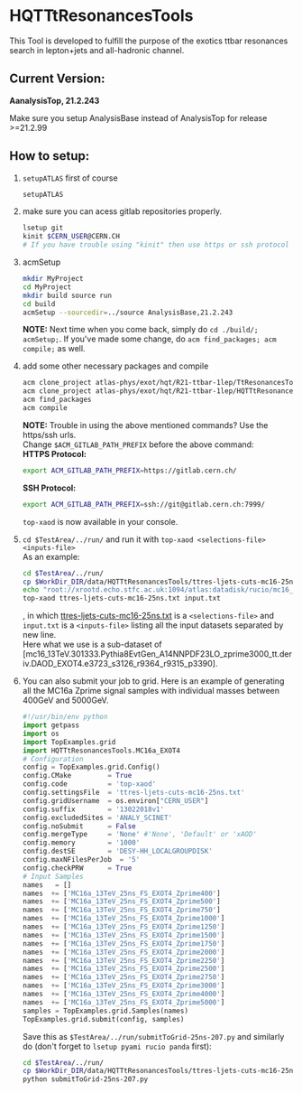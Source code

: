 # HQTTtResonancesTools

This Tool is developed to fulfill the purpose of the exotics ttbar resonances search in lepton+jets and all-hadronic channel.

## Current Version:

**AanalysisTop, 21.2.243**    

Make sure you setup AnalysisBase instead of AnalysisTop for release >=21.2.99

## How to setup:

1.  `setupATLAS` first of course
    ```bash
    setupATLAS
    ```

2.  make sure you can acess gitlab repositories properly.
    ```bash
    lsetup git
    kinit $CERN_USER@CERN.CH
    # If you have trouble using "kinit" then use https or ssh protocol for checking out the relevant tools. Instruction in step (4).
    ```

3.  acmSetup
    ```bash
    mkdir MyProject
    cd MyProject
    mkdir build source run
    cd build
    acmSetup --sourcedir=../source AnalysisBase,21.2.243
    ```
    **NOTE:** Next time when you come back, simply do `cd ./build/; acmSetup;`. If you've made some change, do `acm find_packages; acm compile;` as well.


4.  add some other necessary packages and compile
    ```bash
    acm clone_project atlas-phys/exot/hqt/R21-ttbar-1lep/TtResonancesTools
    acm clone_project atlas-phys/exot/hqt/R21-ttbar-1lep/HQTTtResonancesTools
    acm find_packages
    acm compile
    ```
    **NOTE:** Trouble in using the above mentioned commands? Use the https/ssh urls.  
   Change `$ACM_GITLAB_PATH_PREFIX` before the above command:  
    **HTTPS Protocol:**
    ```bash
    export ACM_GITLAB_PATH_PREFIX=https://gitlab.cern.ch/
    ```
    **SSH Protocol:**
    ```bash
    export ACM_GITLAB_PATH_PREFIX=ssh://git@gitlab.cern.ch:7999/
    ```
    `top-xaod` is now available in your console.
5.  `cd $TestArea/../run/` and run it with `top-xaod <selections-file> <inputs-file>`  
    As an example:
    ```bash
    cd $TestArea/../run/
    cp $WorkDir_DIR/data/HQTTtResonancesTools/ttres-ljets-cuts-mc16-25ns.txt .
    echo "root://xrootd.echo.stfc.ac.uk:1094/atlas:datadisk/rucio/mc16_13TeV/db/10/DAOD_EXOT4.12719772._000001.pool.root.1" > input.txt
    top-xaod ttres-ljets-cuts-mc16-25ns.txt input.txt
    ```
    , in which [ttres-ljets-cuts-mc16-25ns.txt] is a `<selections-file>` and `input.txt` is a `<inputs-file>` listing all the input datasets separated by new line.  
    Here what we use is a sub-dataset of  
[mc16_13TeV.301333.Pythia8EvtGen_A14NNPDF23LO_zprime3000_tt.deriv.DAOD_EXOT4.e3723_s3126_r9364_r9315_p3390].  

6.  You can also submit your job to grid. Here is an example of generating all the MC16a Zprime signal samples with individual masses between 400GeV and 5000GeV.
    ```python
    #!/usr/bin/env python
    import getpass
    import os
    import TopExamples.grid
    import HQTTtResonancesTools.MC16a_EXOT4
    # Configuration
    config = TopExamples.grid.Config()
    config.CMake         = True
    config.code          = 'top-xaod'
    config.settingsFile  = 'ttres-ljets-cuts-mc16-25ns.txt'
    config.gridUsername  = os.environ["CERN_USER"]
    config.suffix        = '13022018v1'
    config.excludedSites = 'ANALY_SCINET'
    config.noSubmit      = False
    config.mergeType     = 'None' #'None', 'Default' or 'xAOD'
    config.memory        = '1000'
    config.destSE        = 'DESY-HH_LOCALGROUPDISK'
    config.maxNFilesPerJob  = '5'
    config.checkPRW      = True
    # Input Samples
    names   = []
    names  += ['MC16a_13TeV_25ns_FS_EXOT4_Zprime400']
    names  += ['MC16a_13TeV_25ns_FS_EXOT4_Zprime500']
    names  += ['MC16a_13TeV_25ns_FS_EXOT4_Zprime750']
    names  += ['MC16a_13TeV_25ns_FS_EXOT4_Zprime1000']
    names  += ['MC16a_13TeV_25ns_FS_EXOT4_Zprime1250']
    names  += ['MC16a_13TeV_25ns_FS_EXOT4_Zprime1500']
    names  += ['MC16a_13TeV_25ns_FS_EXOT4_Zprime1750']
    names  += ['MC16a_13TeV_25ns_FS_EXOT4_Zprime2000']
    names  += ['MC16a_13TeV_25ns_FS_EXOT4_Zprime2250']
    names  += ['MC16a_13TeV_25ns_FS_EXOT4_Zprime2500']
    names  += ['MC16a_13TeV_25ns_FS_EXOT4_Zprime2750']
    names  += ['MC16a_13TeV_25ns_FS_EXOT4_Zprime3000']
    names  += ['MC16a_13TeV_25ns_FS_EXOT4_Zprime4000']
    names  += ['MC16a_13TeV_25ns_FS_EXOT4_Zprime5000']
    samples = TopExamples.grid.Samples(names)
    TopExamples.grid.submit(config, samples)
    ```
    Save this as `$TestArea/../run/submitToGrid-25ns-207.py` and similarly do (don't forget to `lsetup pyami rucio panda` first):
    ```bash
    cd $TestArea/../run/
    cp $WorkDir_DIR/data/HQTTtResonancesTools/ttres-ljets-cuts-mc16-25ns.txt .
    python submitToGrid-25ns-207.py
    ```

[ttres-ljets-cuts-mc16-25ns.txt]: https://gitlab.cern.ch/atlas-phys/exot/hqt/R21-ttbar-1lep/HQTTtResonancesTools/blob/master/share/ttres-ljets-cuts-mc16-25ns.txt
[mc16_13TeV.301333.Pythia8EvtGen_A14NNPDF23LO_zprime3000_tt.deriv.DAOD_EXOT4.e3723_s3126_r9364_r9315_p3565]: https://ami.in2p3.fr/AMI/servlet/net.hep.atlas.Database.Bookkeeping.AMI.Servlet.Command?Command=FormGetElementInfo+-GUI%3D%22yes%22+-amiAdvanced%3D%22ON%22+-amiLang%3D%22english%22+-elementID%3D%22320304%22+-entityName%3D%22dataset%22+-processingStep%3D%22production%22+-project%3D%22mc16_001%22+-uimode%3D%22bootstrap%22&Converter=%2Fxsl%2FAMIProdFrameHTML.xsl&Valider=Execute&Type=AtlasProduction
[TopNtupleAnalysis]: https://gitlab.cern.ch/atlas-phys/exot/hqt/R21-ttbar-1lep/TopNtupleAnalysis
[TtResonancesTools]: https://gitlab.cern.ch/atlas-phys/exot/hqt/R21-ttbar-1lep/TtResonancesTools
[TopDataPreparation]: https://gitlab.cern.ch/atlas/athena/tree/21.2/PhysicsAnalysis/TopPhys/TopPhysUtils/TopDataPreparation